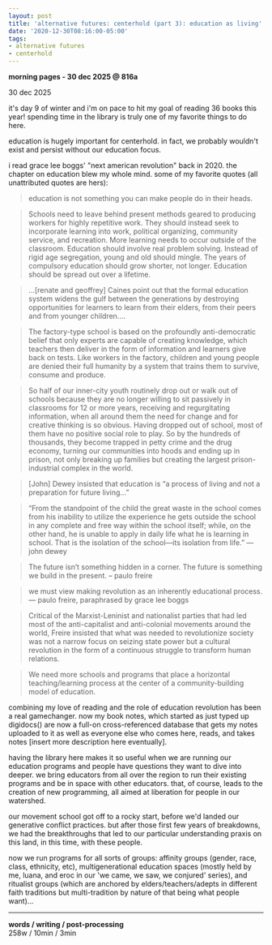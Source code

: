 ```yaml
---
layout: post
title: 'alternative futures: centerhold (part 3): education as living'
date: '2020-12-30T08:16:00-05:00'
tags:
- alternative futures
- centerhold
--- 
```


**morning pages - 30 dec 2025 @ 816a**

30 dec 2025

it's day 9 of winter and i'm on pace to hit my goal of reading 36 books this year! spending time in the library is truly one of my favorite things to do here. 

education is hugely important for centerhold. in fact, we probably wouldn't exist and persist without our education focus. 

i read grace lee boggs' "next american revolution" back in 2020. the chapter on education blew my whole mind. some of my favorite quotes (all unattributed quotes are hers): 

> education is not something you can make people do in their heads. 

> Schools need to leave behind present methods geared to producing workers for highly repetitive work. They should instead seek to incorporate learning into work, political organizing, community service, and recreation. More learning needs to occur outside of the classroom. Education should involve real problem solving. Instead of rigid age segregation, young and old should mingle. The years of compulsory education should grow shorter, not longer. Education should be spread out over a lifetime.  

> ...[renate and geoffrey] Caines point out that the formal education system widens the gulf between the generations by destroying opportunities for learners to learn from their elders, from their peers and from younger children....

> The factory-type school is based on the profoundly anti-democratic belief that only experts are capable of creating knowledge, which teachers then deliver in the form of information and learners give back on tests. Like workers in the factory, children and young people are denied their full humanity by a system that trains them to survive, consume and produce.

> So half of our inner-city youth routinely drop out or walk out of schools because they are no longer willing to sit passively in classrooms for 12 or more years, receiving and regurgitating information, when all around them the need for change and for creative thinking is so obvious. Having dropped out of school, most of them have no positive social role to play. So by the hundreds of thousands, they become trapped in petty crime and the drug economy, turning our communities into hoods and ending up in prison, not only breaking up families but creating the largest prison-industrial complex in the world.

> [John] Dewey insisted that education is “a process of living and not a preparation for future living...”

> “From the standpoint of the child the great waste in the school comes from his inability to utilize the experience he gets outside the school in any complete and free way within the school itself; while, on the other hand, he is unable to apply in daily life what he is learning in school. That is the isolation of the school—its isolation from life.” — john dewey

> The future isn’t something hidden in a corner. The future is something we build in the present. – paulo freire

> we must view making revolution as an inherently educational process. — paulo freire, paraphrased by grace lee boggs

> Critical of the Marxist-Leninist and nationalist parties that had led most of the anti-capitalist and anti-colonial movements around the world, Freire insisted that what was needed to revolutionize society was not a narrow focus on seizing state power but a cultural revolution in the form of a continuous struggle to transform human relations.

> We need more schools and programs that place a horizontal teaching/learning process at the center of a community-building model of education. 

> 

combining my love of reading and the role of education revolution has been a real gamechanger. now my book notes, which started as just typed up digidocs() are now a full-on cross-referenced database that gets my notes uploaded to it as well as everyone else who comes here, reads, and takes notes [insert more description here eventually].

having the library here makes it so useful when we are running our education programs and people have questions they want to dive into deeper. we bring educators from all over the region to run their existing programs and be in space with other educators. that, of course, leads to the creation of new programming, all aimed at liberation for people in our watershed. 

our movement school got off to a rocky start, before we'd landed our generative conflict practices. but after those first few years of breakdowns, we had the breakthroughs that led to our particular understanding praxis on this land, in this time, with these people. 

now we run programs for all sorts of groups: affinity groups (gender, race, class, ethnicity, etc), multigenerational education spaces (mostly held by me, luana, and eroc in our 'we came, we saw, we conjured' series), and ritualist groups (which are anchored by elders/teachers/adepts in different faith traditions but multi-tradition by nature of that being what people want)...

---


<!-- hyperlink bank -->


<!-- &#042; = asterisk -->
<!-- &#039; = single quote '-->

**words / writing / post-processing**  
258w / 10min / 3min 